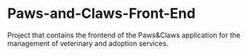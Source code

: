 # Paws-and-Claws-Front-End
 Project that contains the frontend of the Paws&amp;Claws application for the management of veterinary and adoption services.
